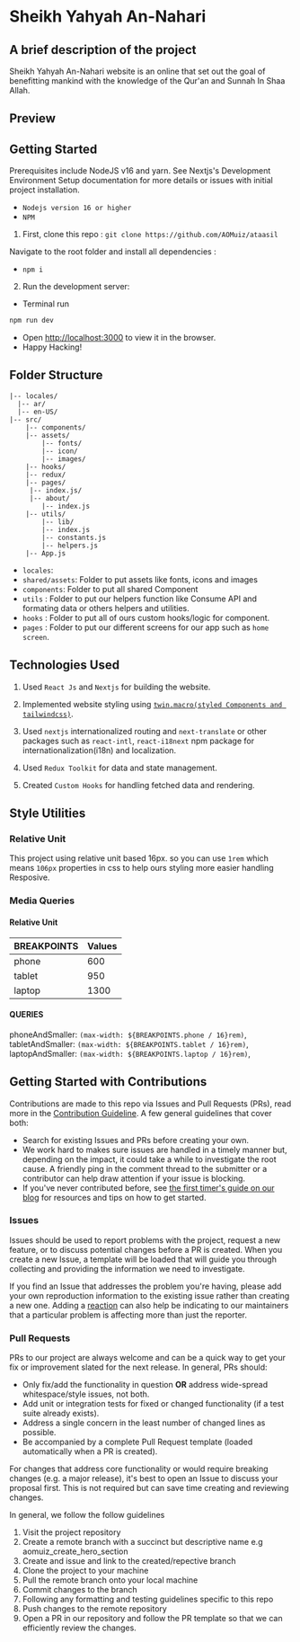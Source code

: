 # Sheikh Yahyah An-Nahari

## A brief description of the project

Sheikh Yahyah An-Nahari website is an online that set out the goal of benefitting mankind with the knowledge of the Qur'an and Sunnah In Shaa Allah.

## Preview

## Getting Started

Prerequisites include NodeJS v16 and yarn. See Nextjs's Development Environment Setup documentation for more details or issues with initial project installation.

- `Nodejs version 16 or higher`
- `NPM`

1. First, clone this repo :
   `git clone https://github.com/AOMuiz/ataasil`

Navigate to the root folder and install all dependencies :

- `npm i`

2. Run the development server:

- Terminal run

```bash
npm run dev
```

- Open [http://localhost:3000](http://localhost:3000) to view it in the browser.
- Happy Hacking!

## Folder Structure

```
|-- locales/
  |-- ar/
  |-- en-US/
|-- src/
    |-- components/
    |-- assets/
        |-- fonts/
        |-- icon/
        |-- images/
    |-- hooks/
    |-- redux/
    |-- pages/
     |-- index.js/
     |-- about/
        |-- index.js
    |-- utils/
        |-- lib/
        |-- index.js
        |-- constants.js
        |-- helpers.js
    |-- App.js
```

- `locales`:
- `shared/assets`: Folder to put assets like fonts, icons and images
- `components`: Folder to put all shared Component
- `utils` : Folder to put our helpers function like Consume API and formating data or others helpers and utilities.
- `hooks` : Folder to put all of ours custom hooks/logic for component.
- `pages` : Folder to put our different screens for our app such as `home screen`.

## Technologies Used

1. Used `React Js` and `Nextjs` for building the website.

2. Implemented website styling using [`twin.macro(styled Components and tailwindcss)`]([https://github.com/ben-rogerson/twin.examples/tree/832a3b5c2fc1c83dad90859f6f5129506e686db8/next-styled-components).

3. Used `nextjs` internationalized routing and `next-translate` or other packages such as `react-intl`,
   `react-i18next` npm package for internationalization(i18n) and localization.

4. Used `Redux Toolkit` for data and state management.

5. Created `Custom Hooks` for handling fetched data and rendering.

## Style Utilities

### Relative Unit

This project using relative unit based 16px. so you can use `1rem` which means `106px` properties in css to help ours styling more easier handling Resposive.

### Media Queries

#### Relative Unit

| BREAKPOINTS | Values |
| ----------- | ------ |
| phone       | 600    |
| tablet      | 950    |
| laptop      | 1300   |

#### QUERIES

phoneAndSmaller: `(max-width: ${BREAKPOINTS.phone / 16}rem)`,
tabletAndSmaller: `(max-width: ${BREAKPOINTS.tablet / 16}rem)`,
laptopAndSmaller: `(max-width: ${BREAKPOINTS.laptop / 16}rem)`,

## Getting Started with Contributions

Contributions are made to this repo via Issues and Pull Requests (PRs), read more in the [Contribution Guideline](./CONTRIBUTING.md). A few general guidelines that cover both:

- Search for existing Issues and PRs before creating your own.
- We work hard to makes sure issues are handled in a timely manner but, depending on the impact, it could take a while to investigate the root cause. A friendly ping in the comment thread to the submitter or a contributor can help draw attention if your issue is blocking.
- If you've never contributed before, see [the first timer's guide on our blog](https://auth0.com/blog/a-first-timers-guide-to-an-open-source-project/) for resources and tips on how to get started.

### Issues

Issues should be used to report problems with the project, request a new feature, or to discuss potential changes before a PR is created. When you create a new Issue, a template will be loaded that will guide you through collecting and providing the information we need to investigate.

If you find an Issue that addresses the problem you're having, please add your own reproduction information to the existing issue rather than creating a new one. Adding a [reaction](https://github.blog/2016-03-10-add-reactions-to-pull-requests-issues-and-comments/) can also help be indicating to our maintainers that a particular problem is affecting more than just the reporter.

### Pull Requests

PRs to our project are always welcome and can be a quick way to get your fix or improvement slated for the next release. In general, PRs should:

- Only fix/add the functionality in question **OR** address wide-spread whitespace/style issues, not both.
- Add unit or integration tests for fixed or changed functionality (if a test suite already exists).
- Address a single concern in the least number of changed lines as possible.
- Be accompanied by a complete Pull Request template (loaded automatically when a PR is created).

For changes that address core functionality or would require breaking changes (e.g. a major release), it's best to open an Issue to discuss your proposal first. This is not required but can save time creating and reviewing changes.

In general, we follow the follow guidelines

1. Visit the project repository
2. Create a remote branch with a succinct but descriptive name e.g aomuiz_create_hero_section
3. Create and issue and link to the created/repective branch
4. Clone the project to your machine
5. Pull the remote branch onto your local machine
6. Commit changes to the branch
7. Following any formatting and testing guidelines specific to this repo
8. Push changes to the remote repository
9. Open a PR in our repository and follow the PR template so that we can efficiently review the changes.
